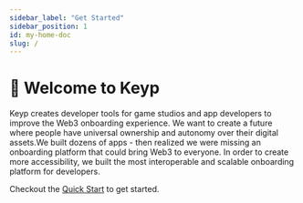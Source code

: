 ```yaml
---
sidebar_label: "Get Started"
sidebar_position: 1
id: my-home-doc
slug: /
---
```


# 🍩 Welcome to Keyp

Keyp creates developer tools for game studios and app developers to improve the Web3 onboarding experience.
We want to create a future where people have universal ownership and autonomy over their digital assets.‍We built dozens of apps - then realized we were missing an onboarding platform that could bring Web3 to everyone. In order to create more accessibility, we built the most interoperable and scalable onboarding platform for developers.

Checkout the [Quick Start](docs/get-started/intro.md) to get started.
